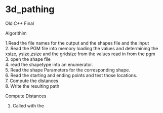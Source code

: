 3d_pathing
==========

Old C++ Final 

Algorithim

1.Read the file names for the output and the shapes file and the input  
2. Read the PGM file into memory loading the values and determining the xsize, ysize,zsize and the gridsize from the values read in from the pgm  
3. open the shape file  
4. read the shapetype into an enumerator.  
5. Read the shape Parameters for the corresponding shape.  
6. Read the starting and ending points and test those locations.  
7. Compute the distances  
8. Write the resulting path  

Compute Distances 
1. Called with the 
